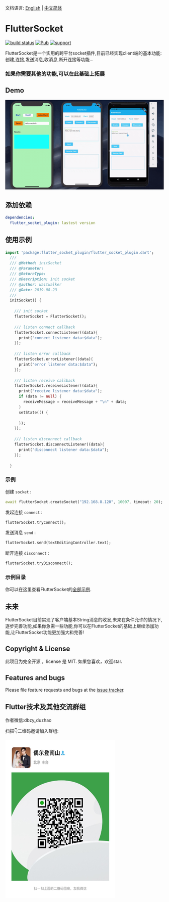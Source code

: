 

文档语言: [English](https://github.com/waitwalker/flutter_socket_plugin) | [中文简体](README-ZH.md)

# FlutterSocket

[![build status](https://img.shields.io/travis/flutterchina/dio/vm.svg?style=flat-square)](https://waitwalker.cn/2019/08/15/%E4%BA%A4%E6%B5%81%E7%BE%A4%E7%BB%84/)
[![Pub](https://img.shields.io/pub/v/flutter_socket_plugin.svg?style=flat-square)](https://pub.dartlang.org/packages/flutter_socket_plugin)
[![support](https://img.shields.io/badge/platform-flutter%7Cdart%20vm-ff69b4.svg?style=flat-square)](https://waitwalker.cn/2019/08/15/%E4%BA%A4%E6%B5%81%E7%BE%A4%E7%BB%84/)


FlutterSocket是一个实用的跨平台socket插件,目前已经实现client端的基本功能:创建,连接,发送消息,收消息,断开连接等功能...
### 如果你需要其他的功能,可以在此基础上拓展


## Demo

![Demo](https://github.com/waitwalker/Resources/blob/master/Flutter/FlutterSocket/FlutterSocket.gif?raw=true)

## 添加依赖

```yaml
dependencies:
  flutter_socket_plugin: lastest version  
```

## 使用示例

```dart
import 'package:flutter_socket_plugin/flutter_socket_plugin.dart';
  ///
  /// @Method: initSocket
  /// @Parameter:
  /// @ReturnType:
  /// @Description: init socket
  /// @author: waitwalker
  /// @Date: 2019-08-23
  ///
  initSocket() {
    
    /// init socket
    flutterSocket = FlutterSocket();

    /// listen connect callback
    flutterSocket.connectListener((data){
      print("connect listener data:$data");
    });

    /// listen error callback
    flutterSocket.errorListener((data){
      print("error listener data:$data");
    });

    /// listen receive callback
    flutterSocket.receiveListener((data){
      print("receive listener data:$data");
      if (data != null) {
        receiveMessage = receiveMessage + "\n" + data;
      }
      setState(() {

      });
    });

    /// listen disconnect callback
    flutterSocket.disconnectListener((data){
      print("disconnect listener data:$data");
    });

  }
```


### 示例

创建 `socket` :

```dart
await flutterSocket.createSocket("192.168.8.120", 10007, timeout: 20);
```

发起连接 `connect` :

```dart
flutterSocket.tryConnect();
```

发送消息 `send` :

```dart
flutterSocket.send(textEditingController.text);
```

断开连接 `disconnect` :

```dart
flutterSocket.tryDisconnect();
```


### 示例目录

你可以在这里查看FlutterSocket的[全部示例](https://github.com/waitwalker/flutter_socket_plugin/tree/master/example).

## 未来

FlutterSocket目前实现了客户端基本String消息的收发,未来在条件允许的情况下,逐步完善功能,如果你急需一些功能,你可以在FlutterSocket的基础上继续添加功能,让FlutterSocket功能更加强大和完善!

## Copyright & License

此项目为完全开源 ，license 是 MIT.   如果您喜欢，欢迎star.

## Features and bugs

Please file feature requests and bugs at the [issue tracker][tracker].

[tracker]: https://github.com/waitwalker/flutter_socket_plugin/issues

## Flutter技术及其他交流群组

作者微信:dbzy_duzhao

扫描👇二维码邀请加入群组:

<img src="https://github.com/waitwalker/Resources/blob/master/Flutter/group/flutter_development_0923.JPG?raw=true" width="350" height="500" align=center />

